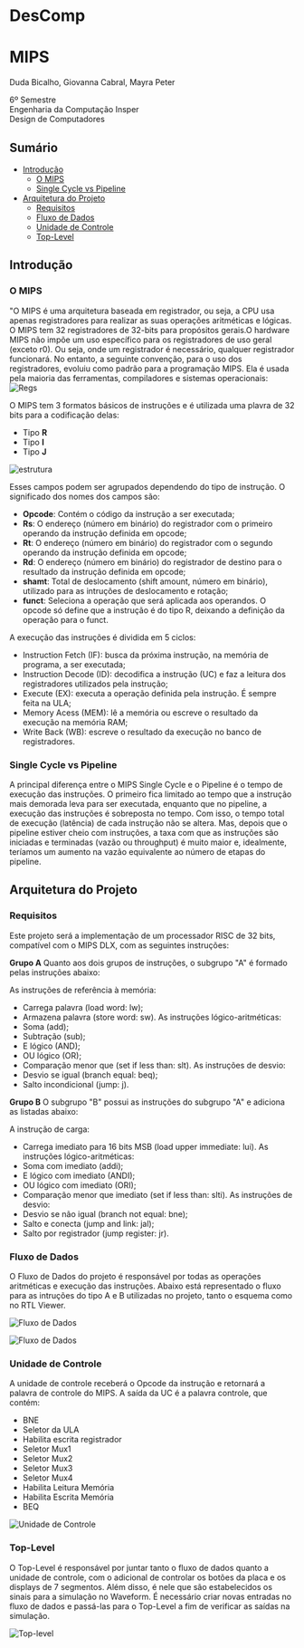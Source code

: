 # DesComp
# MIPS
Duda Bicalho, Giovanna Cabral, Mayra Peter

6º Semestre  
Engenharia da Computação Insper  
Design de Computadores

## Sumário

* [Introdução](#introdução)
  * [O MIPS](#o-mips)
  * [Single Cycle vs Pipeline](#single-cycle-vs-pipeline)
* [Arquitetura do Projeto](#arquitetura-do-projeto)
  * [Requisitos](#requisitos)
  * [Fluxo de Dados](#fluxo-de-dados)
  * [Unidade de Controle](#unidade-de-controle)
  * [Top-Level](#top-level)

## Introdução
### O MIPS

"O MIPS é uma arquitetura baseada em registrador, ou seja, a CPU usa apenas registradores para realizar as suas operações aritméticas e lógicas. O MIPS tem 32 registradores de 32-bits para propósitos gerais.O hardware MIPS não impõe um uso específico para os registradores de uso geral (exceto r0). Ou seja, onde um registrador é necessário, qualquer registrador funcionará. No entanto, a seguinte convenção, para o uso dos registradores, evoluiu como padrão para a programação MIPS. Ela é usada pela maioria das ferramentas, compiladores e sistemas operacionais: 
![Regs](https://github.com/mayrapeter/DesComp/blob/main/MIPS/regs.png)

O MIPS tem 3 formatos básicos de instruções e é utilizada uma plavra de 32 bits para a codificação delas:
* Tipo **R** 
*  Tipo **I** 
* Tipo **J** 

![estrutura](https://github.com/mayrapeter/DesComp/blob/main/MIPS/estrutura.png)

Esses campos podem ser agrupados dependendo do tipo de instrução. O significado dos nomes dos campos são:
* **Opcode**: Contém o código da instrução a ser executada;
* **Rs**:  O endereço (número em binário) do registrador com o primeiro operando da instrução definida em opcode;
* **Rt**: O endereço (número em binário) do registrador com o segundo operando da instrução definida em opcode;
* **Rd**: O endereço (número em binário) do registrador de destino para o resultado da instrução definida em opcode;
* **shamt**: Total de deslocamento (shift amount, número em binário), utilizado para as intruções de deslocamento e rotação;
* **funct**: Seleciona a operação que será aplicada aos operandos. O opcode só define que a instrução é do tipo R, deixando a definição da operação para o funct.

A execução das instruções é dividida em 5 ciclos:

* Instruction Fetch (IF): busca da próxima instrução, na memória de programa, a ser executada;
* Instruction Decode (ID): decodifica a instrução (UC) e faz a leitura dos registradores utilizados pela instrução;
* Execute (EX): executa a operação definida pela instrução. É sempre feita na ULA;
* Memory Acess (MEM): lê a memória ou escreve o resultado da execução na memória RAM;
* Write Back (WB): escreve o resultado da execução no banco de registradores.


### Single Cycle vs Pipeline

A principal diferença entre o MIPS Single Cycle e o Pipeline é o tempo de execução das instruções. O primeiro fica limitado ao tempo que a instrução mais demorada leva para ser executada, enquanto que no pipeline, a execução das instruções é sobreposta no tempo. Com isso, o tempo total de execução (latência) de cada instrução não se altera. Mas, depois que o pipeline estiver cheio com instruções, a taxa com que as instruções são iniciadas e terminadas (vazão ou throughput) é muito maior e, idealmente, teríamos um aumento na vazão equivalente ao número de etapas do pipeline.


## Arquitetura do Projeto
### Requisitos

Este projeto será a implementação de um processador RISC de 32 bits, compatível com o MIPS DLX, com as seguintes instruções:

**Grupo A**
Quanto aos dois grupos de instruções, o subgrupo "A" é formado pelas instruções abaixo:

As instruções de referência à memória:
* Carrega palavra (load word: lw);
* Armazena palavra (store word: sw).
As instruções lógico-aritméticas:
* Soma (add);
* Subtração (sub);
* E lógico (AND);
* OU lógico (OR);
* Comparação menor que (set if less than: slt).
As instruções de desvio:
* Desvio se igual (branch equal: beq);
* Salto incondicional (jump: j).

**Grupo B**
O subgrupo "B" possui as instruções do subgrupo "A" e adiciona as listadas abaixo:

A instrução de carga:
* Carrega imediato para 16 bits MSB (load upper immediate: lui).
As instruções lógico-aritméticas:
* Soma com imediato (addi);
* E lógico com imediato (ANDI);
* OU lógico com imediato (ORI);
* Comparação menor que imediato (set if less than: slti).
As instruções de desvio:
* Desvio se não igual (branch not equal: bne);
* Salto e conecta (jump and link: jal);
* Salto por registrador (jump register: jr).

### Fluxo de Dados
O Fluxo de Dados do projeto é responsável por todas as operações aritméticas e execução das instruções. Abaixo está representado o fluxo para as intruções do tipo A e B utilizadas no projeto, tanto o esquema como no RTL Viewer. 

![Fluxo de Dados](https://github.com/mayrapeter/DesComp/blob/main/MIPS/fluxo_dados.png)

![Fluxo de Dados](https://github.com/mayrapeter/DesComp/blob/main/MIPS/rtl_viewer.png)

### Unidade de Controle
A unidade de controle receberá o Opcode da instrução e retornará a palavra de controle do MIPS. A saída da UC é a palavra controle, que contém:
* BNE
* Seletor da ULA
* Habilita escrita registrador
* Seletor Mux1
* Seletor Mux2
* Seletor Mux3
* Seletor Mux4
* Habilita Leitura Memória
* Habilita Escrita Memória
* BEQ

![Unidade de Controle](https://github.com/mayrapeter/DesComp/blob/main/MIPS/unidade_controle.png)

### Top-Level
O Top-Level é responsável por juntar tanto o fluxo de dados quanto a unidade de controle, com o adicional de controlar os botões da placa e os displays de 7 segmentos. Além disso, é nele que são estabelecidos os sinais para a simulação no Waveform. É necessário criar novas entradas no fluxo de dados e passá-las para o Top-Level a fim de verificar as saídas na simulação.

![Top-level](https://github.com/mayrapeter/DesComp/blob/main/MIPS/top_level.png)
